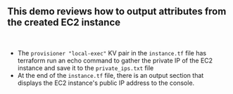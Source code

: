 ## This demo reviews how to output attributes from the created EC2 instance
<br>

- The ```provisioner "local-exec"``` KV pair in the ```instance.tf``` file has terraform run an echo command to gather the private IP of the EC2 instance and save it to the ```private_ips.txt``` file
- At the end of the ```instance.tf``` file, there is an output section that displays the EC2 instance's public IP address to the console.